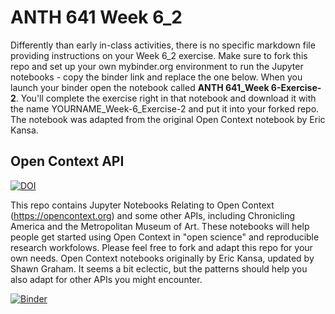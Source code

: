 # ANTH 641 Week 6_2

Differently than early in-class activities, there is no specific markdown file providing instructions on your Week 6_2 exercise. Make sure to fork this repo and set up your own mybinder.org environment to run the Jupyter notebooks - copy the binder link and replace the one below. When you launch your binder open the notebook called __ANTH 641_Week 6-Exercise-2__. You'll complete the exercise right in that notebook and download it with the name YOURNAME_Week-6_Exercise-2 and put it into your forked repo. The notebook was adapted from the original Open Context notebook by Eric Kansa. 

## Open Context API

[![DOI](https://zenodo.org/badge/134486684.svg)](https://zenodo.org/badge/latestdoi/134486684)

This repo contains Jupyter Notebooks Relating to Open Context (https://opencontext.org) and some other APIs, including Chronicling America and the Metropolitan Museum of Art. These notebooks will help people get started using Open Context in "open science" and reproducible research workfolows. Please feel free to fork and adapt this repo for your own needs. Open Context notebooks originally by Eric Kansa, updated by Shawn Graham. It seems a bit eclectic, but the patterns should help you also adapt for other APIs you might encounter.

[![Binder](https://mybinder.org/badge_logo.svg)](https://mybinder.org/v2/gh/anastasia-tesfaye/open-context-jupyter/master)

